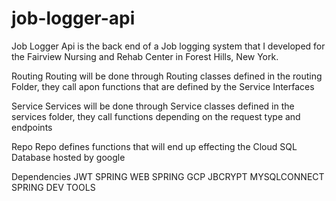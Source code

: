 # job-logger-api
Job Logger Api is the back end of a Job logging system that I developed for the Fairview Nursing and Rehab Center in Forest Hills, New York.

Routing
Routing will be done through Routing classes defined in the routing Folder, they call apon functions that are defined by the Service Interfaces

Service 
Services will be done through Service classes defined in the services folder, they call functions depending on the request type and endpoints

Repo
Repo defines functions that will end up effecting the Cloud SQL Database hosted by google

Dependencies 
JWT 
SPRING WEB
SPRING GCP 
JBCRYPT
MYSQLCONNECT
SPRING DEV TOOLS
